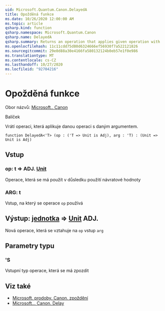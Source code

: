 ```yaml
---
uid: Microsoft.Quantum.Canon.DelayedA
title: Opožděná funkce
ms.date: 10/26/2020 12:00:00 AM
ms.topic: article
qsharp.kind: function
qsharp.namespace: Microsoft.Quantum.Canon
qsharp.name: DelayedA
qsharp.summary: Returns an operation that applies given operation with given argument.
ms.openlocfilehash: 11c11cdd75d80d6324666ef56930f7a522121826
ms.sourcegitcommit: 29e0d88a30e4166fa580132124b0eb57e1f0e986
ms.translationtype: MT
ms.contentlocale: cs-CZ
ms.lasthandoff: 10/27/2020
ms.locfileid: "92704216"
---
```

# <a name="delayeda-function"></a>Opožděná funkce

Obor názvů: [Microsoft.. Canon](xref:Microsoft.Quantum.Canon)

Balíček [](https://nuget.org/packages/)


Vrátí operaci, která aplikuje danou operaci s daným argumentem.

```qsharp
function DelayedA<'T> (op : ('T => Unit is Adj), arg : 'T) : (Unit => Unit is Adj)
```


## <a name="input"></a>Vstup

### <a name="op--t--unit-adj"></a>op: t => ADJ. [Unit](xref:microsoft.quantum.lang-ref.unit)

Operace, která se má použít v důsledku použití návratové hodnoty


### <a name="arg--t"></a>ARG: t

Vstup, na který se operace `op` používá



## <a name="output--unit--unit-adj"></a>Výstup: [jednotka](xref:microsoft.quantum.lang-ref.unit) => [Unit](xref:microsoft.quantum.lang-ref.unit) ADJ.

Nová operace, která se vztahuje na `op` vstup `arg`

## <a name="type-parameters"></a>Parametry typu

### <a name="t"></a>'S

Vstupní typ operace, která se má zpozdit

## <a name="see-also"></a>Viz také

- [Microsoft. prodoby. Canon. zpoždění](xref:Microsoft.Quantum.Canon.Delayed)
- [Microsoft... Canon. Delay](xref:Microsoft.Quantum.Canon.Delay)